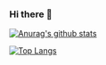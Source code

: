 ### Hi there 👋

<!--
**nemoisme/nemoisme** is a ✨ _special_ ✨ repository because its `README.md` (this file) appears on your GitHub profile.

Here are some ideas to get you started:

- 🔭 I’m currently working on ...
- 🌱 I’m currently learning ...
- 👯 I’m looking to collaborate on ...
- 🤔 I’m looking for help with ...
- 💬 Ask me about ...
- 📫 How to reach me: ...
- 😄 Pronouns: ...
- ⚡ Fun fact: ...
-->



[![Anurag's github stats](https://github-readme-stats.vercel.app/api?username=nemoisme&show_icons=true&title_color=ff461f&text_color=999&icon_color=ff461f&bg_color=40,555,111)](https://github.com/nemoisme)


[![Top Langs](https://github-readme-stats.vercel.app/api/top-langs/?username=nemoisme&&show_icons=true&title_color=ff461f&text_color=999&icon_color=ff461f&bg_color=40,555,111&layout=compact)](https://github.com/nemoisme)





